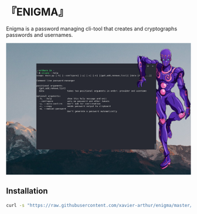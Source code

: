 # 『ENIGMA』

Enigma is a password managing cli-tool that creates and cryptographs passwords and usernames.

![](./enigma.png)

## Installation

```sh
curl -s "https://raw.githubusercontent.com/xavier-arthur/enigma/master/install.sh" | sh
```
